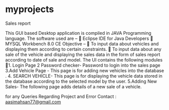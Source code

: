 # myprojects
Sales report 
 
 
This GUI based Desktop application is compiled in JAVA Programming language. 
The software used are – 
 Eclipse IDE for Java Developers 
 MYSQL Workbench 8.0 CE 
Objective – 
 To input data about vehicles and displaying them according to certain constraints. 
 To input data about any sale of the vehicle and displaying the sales data in the form of sales 
report according to date of sale and model. 
The UI contains the following modules
1. Login Page 
2 Password checker- Password to login into the sales page 
3.Add Vehicle Page - This page is for adding new vehicles into the database . 
4. SEARCH VEHICLE- This page is for displaying the vehicle data stored in the database according to the 
selected model by the user.
5.Adding New Sales- The following page adds details of a new sale of a vehicle. 




for any Queries Regarding Project and Error
Contact : aasimahsan77@gmail.com






